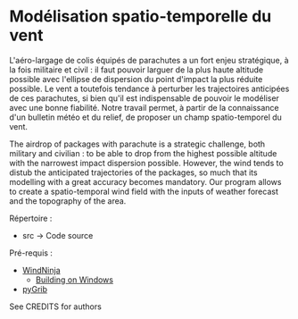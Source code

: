Modélisation spatio-temporelle du vent
=========

L'aéro-largage de colis équipés de parachutes a un fort enjeu stratégique, à la fois militaire et civil : il faut pouvoir larguer de la plus haute altitude possible avec l'ellipse de dispersion du point d'impact la plus réduite possible. Le vent a toutefois tendance à perturber les trajectoires anticipées de ces parachutes, si bien qu'il est indispensable de pouvoir le modéliser avec une bonne fiabilité. Notre travail permet, à partir de la connaissance d'un bulletin météo et du relief, de proposer un champ spatio-temporel du vent. 

The airdrop of packages with parachute is a strategic challenge, both military and civilian : to be able to drop from the highest possible altitude with the narrowest impact dispersion possible. However, the wind tends to distub the anticipated trajectories of the packages, so much that its modelling with a great accuracy becomes mandatory. Our program allows to create a spatio-temporal wind field with the inputs of weather forecast and the topography of the area.


Répertoire :
<!-- * autotest    -> testing suite -->
<!-- * cmake       -> cmake support scripts -->
 * src         -> Code source

Pré-requis :
 * [WindNinja](https://github.com/firelab/windninja)
    * [Building on Windows](https://github.com/firelab/windninja/wiki/Building-WindNinja-on-Windows-using-the-MSVC-compiler-and-gisinternals.com-dependencies)
 * [pyGrib](https://github.com/jswhit/pygrib)

See CREDITS for authors


